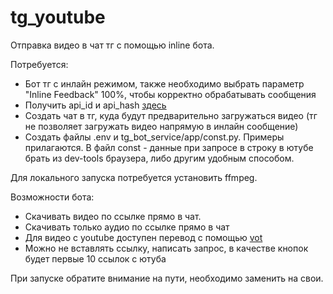 # tg_youtube
Отправка видео в чат тг с помощью inline бота.


Потребуется:
 - Бот тг с инлайн режимом, также необходимо выбрать параметр "Inline Feedback" 100%, чтобы корректно обрабатывать сообщения
 - Получить api_id и api_hash [здесь](https://my.telegram.org/auth)
 - Создать чат в тг, куда будут предварительно загружаться видео (тг не позволяет загружать видео напрямую в инлайн сообщение)
 - Создать файлы .env и tg_bot_service/app/const.py. Примеры прилагаются. В файл const - данные при запросе в строку в ютубе брать из dev-tools браузера, либо другим удобным способом.



Для локального запуска потребуется установить ffmpeg.

Возможности бота:
 - Скачивать видео по ссылке прямо в чат.
 - Скачивать только аудио по ссылке прямо в чат
 - Для видео с youtube доступен перевод с помощью [vot](https://github.com/FOSWLY/vot-cli)
 - Можно не вставлять ссылку, написать запрос, в качестве кнопок будет первые 10 ссылок с ютуба

При запуске обратите внимание на пути, необходимо заменить на свои.
